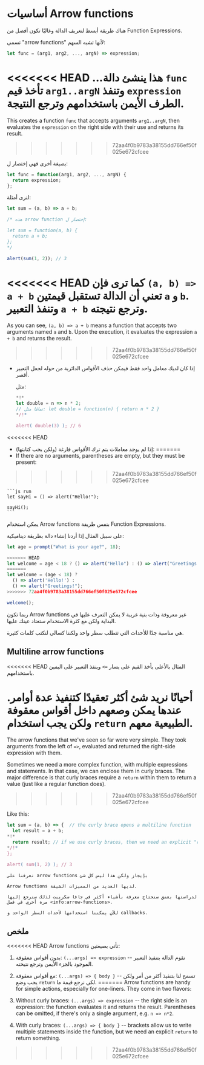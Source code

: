 # أساسيات Arrow functions

هناك طريقة أبسط لتعريف الدالة وغالبًا تكون أفضل من Function Expressions.

تسمى "arrow functions" لأنها تشبه السهم:

```js
let func = (arg1, arg2, ..., argN) => expression;
```

<<<<<<< HEAD
...هذا ينشئ دالة `func` تأخذ قيم `arg1..argN` وتنفذ `expression` الطرف الأيمن باستخدامهم وترجع النتيجة.
=======
This creates a function `func` that accepts arguments `arg1..argN`, then evaluates the `expression` on the right side with their use and returns its result.
>>>>>>> 72aa4f0b9783a38155dd766ef50f025e672cfcee

بصيغة أخرى فهي إختصار ل:

```js
let func = function(arg1, arg2, ..., argN) {
  return expression;
};
```

لنرى أمثلة:

```js run
let sum = (a, b) => a + b;

/* هذه arrow function إختصار ل:

let sum = function(a, b) {
  return a + b;
};
*/

alert(sum(1, 2)); // 3
```

<<<<<<< HEAD
كما ترى فإن `(a, b) => a + b` تعني أن الدالة تستقبل قيمتين `a` و `b`. وتنفذ التعبير `a + b` وترجع نتيجته.
=======
As you can see, `(a, b) => a + b` means a function that accepts two arguments named `a` and `b`. Upon the execution, it evaluates the expression `a + b` and returns the result.
>>>>>>> 72aa4f0b9783a38155dd766ef50f025e672cfcee

-   إذا كان لديك معامل واحد فقط فيمكن حذف الأقواس الدائرية من حوله لجعل التعبير أقصر.

    مثل:

    ```js run
    *!*
    let double = n => n * 2;
    // تمامًا مثل: let double = function(n) { return n * 2 }
    */!*

    alert( double(3) ); // 6
    ```

<<<<<<< HEAD
-   إذا لم يوجد معاملات يتم ترك الأقواس فارغة (ولكن يجب كتابتها):
=======
- If there are no arguments, parentheses are empty, but they must be present:
>>>>>>> 72aa4f0b9783a38155dd766ef50f025e672cfcee

    ```js run
    let sayHi = () => alert("Hello!");

    sayHi();
    ```

يمكن استخدام Arrow functions بنفس طريقة Function Expressions.

على سبيل المثال إذا أردنا إنشاء دالة بطريقة ديناميكية:

```js run
let age = prompt("What is your age?", 18);

<<<<<<< HEAD
let welcome = age < 18 ? () => alert("Hello") : () => alert("Greetings!");
=======
let welcome = (age < 18) ?
  () => alert('Hello!') :
  () => alert("Greetings!");
>>>>>>> 72aa4f0b9783a38155dd766ef50f025e672cfcee

welcome();
```

ربما تكون Arrow functions غير معروفة وذات بنية غريبة لا يمكن التعرف عليها في البداية ولكن مع كثرة الاستخدام ستعتاد عينك عليها.

هي مناسبة جدًا للأحداث التي تتطلب سطر واحد ولكننا كسالى لنكتب كلمات كثيرة.

## Multiline arrow functions

<<<<<<< HEAD
المثال بالأعلى يأخذ القيم على يسار `=>` وينفذ التعبير على اليمين باستخدامهم.

أحيانًا نريد شئ أكثر تعقيدًا كتنفيذ عدة أوامر. عندها يمكن وصعهم داخل أقواس معقوفة ولكن يجب استخدام `return` الطبيعية معهم.
=======
The arrow functions that we've seen so far were very simple. They took arguments from the left of `=>`, evaluated and returned the right-side expression with them.

Sometimes we need a more complex function, with multiple expressions and statements. In that case, we can enclose them in curly braces. The major difference is that curly braces require a `return` within them to return a value (just like a regular function does).
>>>>>>> 72aa4f0b9783a38155dd766ef50f025e672cfcee

Like this:

```js run
let sum = (a, b) => {  // the curly brace opens a multiline function
  let result = a + b;
*!*
  return result; // if we use curly braces, then we need an explicit "return"
*/!*
};

alert( sum(1, 2) ); // 3
```

```smart header="الكثير آتٍ"
تعرفنا على arrow functions بإيجاز ولكن هذا ليس كل شئ

Arrow functions لديها العديد من المميزات الشيقة.

لدراستها بعمق سنحتاج معرفة بأشياء أكثر في جافا سكريبت لذلك سنرجع إليها مرة أخرى في فصل <info:arrow-functions>.

للآن يمكننا استخدامها لأحداث السطر الواحد و callbacks.
```

## ملخص

<<<<<<< HEAD
Arrow functions تأتي بصيغتين:

1. بدون أقواس معقوفة: `(...args) => expression` -- تقوم الدالة بتنفيذ التعبير الموجود بالجزء الأيمن وترجع نتيحته.
2. مع أقواس معقوفة: `(...args) => { body }` -- تسمح لنا بتنفيذ أكثر من أمر ولكن يجب وضع `return` لكي نرجع قيمة ما.
=======
Arrow functions are handy for simple actions, especially for one-liners. They come in two flavors:

1. Without curly braces: `(...args) => expression` -- the right side is an expression: the function evaluates it and returns the result. Parentheses can be omitted, if there's only a single argument, e.g. `n => n*2`.
2. With curly braces: `(...args) => { body }` -- brackets allow us to write multiple statements inside the function, but we need an explicit `return` to return something.
>>>>>>> 72aa4f0b9783a38155dd766ef50f025e672cfcee
